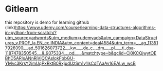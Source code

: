 # Gitlearn
this repository is demo for learning github (link)<https://www.udemy.com/course/learning-data-structures-algorithms-in-python-from-scratch/?utm_source=adwords&utm_medium=udemyads&utm_campaign=DataStructures_v.PROF_la.EN_cc.INDIA&utm_content=deal4584&utm_term=_._ag_113517926090_._ad_501626073722_._kw__._de_c_._dm__._pl__._ti_dsa-1187478350545_._li_9075334_._pd__._&matchtype=b&gclid=Cj0KCQjwytOEBhD5ARIsANnRjVjQCAsIqkFbbGU-YMvc3KrsY2jmUqPxRktB0RxjudUzSm1v1lsCdTAaAv16EALw_wcB>
